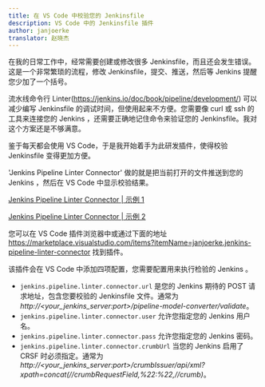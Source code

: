 ```yaml
---
title: 在 VS Code 中校验您的 Jenkinsfile
description: VS Code 中的 Jenkinsfile 插件
author: janjoerke
translator: 赵晓杰
---
```


在我的日常工作中，经常需要创建或修改很多 Jenkinsfile，而且还会发生错误。这是一个非常繁琐的流程，修改 Jenkinsfile，提交、推送，然后等 Jenkins 提醒您少加了一个括号。

流水线命令行 Linter(https://jenkins.io/doc/book/pipeline/development/) 可以减少编写 Jenkinsfile 的调试时间，但使用起来不方便。您需要像 curl 或 ssh 的工具来连接您的 Jenkins ，还需要正确地记住命令来验证您的 Jenkinsfile。我对这个方案还是不够满意。

鉴于每天都会使用 VS Code，于是我开始着手为此研发插件，使得校验 Jenkinsfile 变得更加方便。

'Jenkins Pipeline Linter Connector' 做的就是把当前打开的文件推送到您的 Jenkins ，然后在 VS Code 中显示校验结果。

[Jenkins Pipeline Linter Connector | 示例 1](/images/vscode-pipeline-linter/example1.gif)

[Jenkins Pipeline Linter Connector | 示例 2](/images/vscode-pipeline-linter/example2.gif)

您可以在 VS Code 插件浏览器中或通过下面的地址 https://marketplace.visualstudio.com/items?itemName=janjoerke.jenkins-pipeline-linter-connector 找到插件。

该插件会在 VS Code 中添加四项配置，您需要配置用来执行检验的 Jenkins 。

* `jenkins.pipeline.linter.connector.url` 是您的 Jenkins 期待的 POST 请求地址，包含您要校验的 Jenkinsfile 文件。通常为  *http://<your_jenkins_server:port>/pipeline-model-converter/validate*。
* `jenkins.pipeline.linter.connector.user` 允许您指定您的 Jenkins 用户名。
* `jenkins.pipeline.linter.connector.pass` 允许您指定您的 Jenkins 密码。
* `jenkins.pipeline.linter.connector.crumbUrl` 当您的 Jenkins 启用了 CRSF 时必须指定。通常为 *http://<your_jenkins_server:port>/crumbIssuer/api/xml?xpath=concat(//crumbRequestField,%22:%22,//crumb)*。
​
